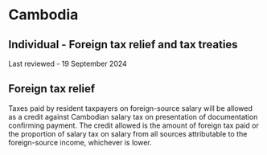 # Cambodia
## Individual - Foreign tax relief and tax treaties
Last reviewed - 19 September 2024
## Foreign tax relief
Taxes paid by resident taxpayers on foreign-source salary will be allowed as a credit against Cambodian salary tax on presentation of documentation confirming payment. The credit allowed is the amount of foreign tax paid or the proportion of salary tax on salary from all sources attributable to the foreign-source income, whichever is lower.
